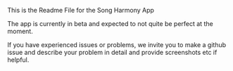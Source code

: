 This is the Readme File for the Song Harmony App

The app is currently in beta and expected to not quite be perfect at the moment.

If you have experienced issues or problems, we invite you to make a github issue and describe your problem in detail and provide screenshots etc if helpful.
